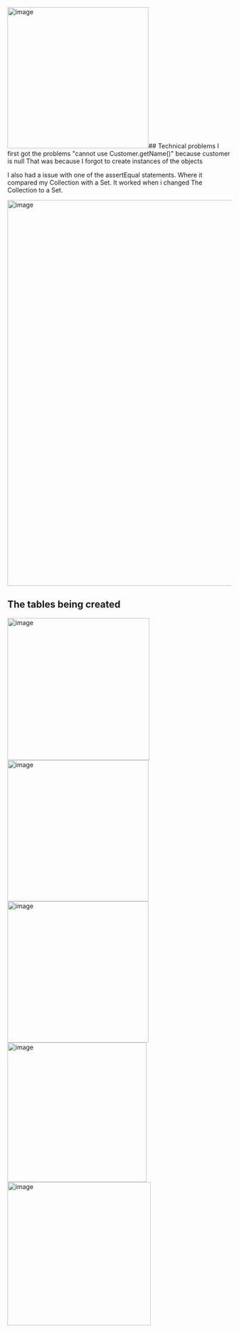 <img width="317" alt="image" src="https://github.com/user-attachments/assets/b4e4bde0-ccb2-4513-b706-b889e1687557">## Technical problems
I first got the problems "cannot use Customer.getName()" because customer is null
That was because I forgot to create instances of the objects

I also had a issue with one of the assertEqual statements. Where it compared my Collection with a Set.
It worked when i changed The Collection to a Set.

<img width="866" alt="image" src="https://github.com/user-attachments/assets/7dde5b14-db62-4a7d-8e8c-dba5174fdf4c">

## The tables being created

<img width="319" alt="image" src="https://github.com/user-attachments/assets/9994b79c-7f04-48f0-b3ce-583f232ea009">
<img width="317" alt="image" src="https://github.com/user-attachments/assets/23bb2a65-8c5d-4659-87bd-d48fe9cfc83f">
<img width="317" alt="image" src="https://github.com/user-attachments/assets/087f5ca3-84a4-4607-b42a-82a07cf7e161">
<img width="313" alt="image" src="https://github.com/user-attachments/assets/1a2d576d-72e2-4b01-be67-72f35dc05a17">
<img width="322" alt="image" src="https://github.com/user-attachments/assets/b43911f6-561c-4633-bac6-0f9412d3db4b">





